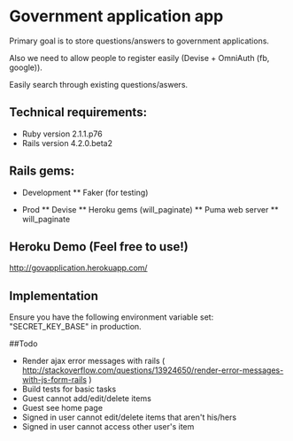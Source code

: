 # Government application app

Primary goal is to store questions/answers to government applications. 

Also we need to allow people to register easily (Devise + OmniAuth (fb, google)).

Easily search through existing questions/aswers.

## Technical requirements:

* Ruby version 2.1.1.p76
* Rails version 4.2.0.beta2

## Rails gems:

* Development
** Faker (for testing)

* Prod
** Devise
** Heroku gems (will_paginate)
** Puma web server
** will_paginate

## Heroku Demo (Feel free to use!)

http://govapplication.herokuapp.com/

## Implementation

Ensure you have the following environment variable set: "SECRET_KEY_BASE" in production.

##Todo

* Render ajax error messages with rails ( http://stackoverflow.com/questions/13924650/render-error-messages-with-js-form-rails )
* Build tests for basic tasks
* Guest cannot add/edit/delete items
* Guest see home page
* Signed in user cannot edit/delete items that aren't his/hers
* Signed in user cannot access other user's item